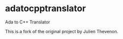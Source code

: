 # adatocpptranslator
Ada to C++ Translator

This is a fork of the original project by Julien Thevenon.


